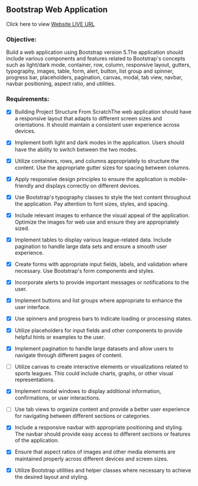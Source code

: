 ## Bootstrap Web Application

Click here to view [Website LIVE URL](https://bootstrap-web-application-by-miraz.netlify.app)

### Objective:

Build a web application using Bootstrap version 5.The application should include various components and features related to Bootstrap's concepts such as light/dark mode, container, row, column, responsive layout, gutters, typography, images, table, form, alert, button, list group and spinner, progress bar, placeholders, pagination, canvas, modal, tab view, navbar, navbar positioning, aspect ratio, and utilities.

### Requirements:

- [x] Building Project Structure From ScratchThe web application should have a responsive layout that adapts to different screen sizes and orientations. It should maintain a consistent user experience across devices.

- [x] Implement both light and dark modes in the application. Users should have the ability to switch between the two modes.

- [x] Utilize containers, rows, and columns appropriately to structure the content. Use the appropriate gutter sizes for spacing between columns.

- [x] Apply responsive design principles to ensure the application is mobile-friendly and displays correctly on different devices.

- [x] Use Bootstrap's typography classes to style the text content throughout the application. Pay attention to font sizes, styles, and spacing.

- [x] Include relevant images to enhance the visual appeal of the application. Optimize the images for web use and ensure they are appropriately sized.

- [x] Implement tables to display various league-related data. Include pagination to handle large data sets and ensure a smooth user experience.

- [x] Create forms with appropriate input fields, labels, and validation where necessary. Use Bootstrap's form components and styles.

- [x] Incorporate alerts to provide important messages or notifications to the user.

- [x] Implement buttons and list groups where appropriate to enhance the user interface.

- [x] Use spinners and progress bars to indicate loading or processing states.

- [x] Utilize placeholders for input fields and other components to provide helpful hints or examples to the user.

- [x] Implement pagination to handle large datasets and allow users to navigate through different pages of content.

- [ ] Utilize canvas to create interactive elements or visualizations related to sports leagues. This could include charts, graphs, or other visual representations.

- [x] Implement modal windows to display additional information, confirmations, or user interactions.

- [ ] Use tab views to organize content and provide a better user experience for navigating between different sections or categories.

- [x] Include a responsive navbar with appropriate positioning and styling. The navbar should provide easy access to different sections or features of the application.

- [x] Ensure that aspect ratios of images and other media elements are maintained properly across different devices and screen sizes.

- [x] Utilize Bootstrap utilities and helper classes where necessary to achieve the desired layout and styling.
